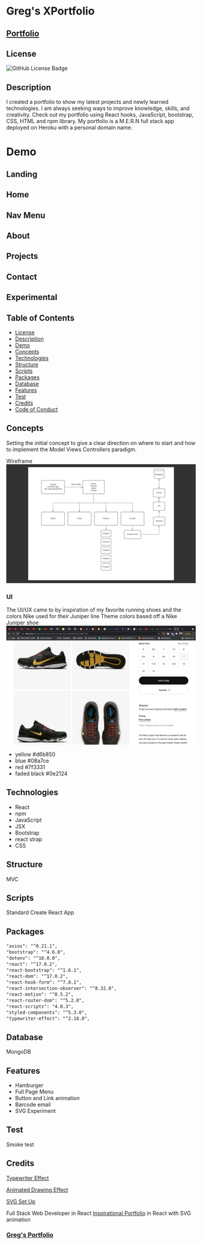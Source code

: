 # Greg's XPortfolio

## [Portfolio](https://gregpetropoulos.dev)
## License
![GitHub License Badge](https://shields.io/badge/license-MIT-green)
## Description
I created a portfolio to show my latest projects and newly learned technologies. I am always seeking ways to improve knowledge, skills, and creativity. Check out my portfolio using React hooks, JavaScript, bootstrap, CSS, HTML and npm library. My portfolio is a M.E.R.N full stack app deployed on Heroku with a personal domain name.

# Demo
## Landing
## Home
## Nav Menu
## About
## Projects
## Contact
## Experimental

## Table of Contents 
* [License](#license)
* [Description](#description)
* [Demo](#demo)
* [Concepts](#concepts)
* [Technologies](#technologies)
* [Structure](#structure)
* [Scripts](#scripts)
* [Packages](#packages)
* [Database](#database)
* [Features](#features)
* [Test](#test)
* [Credits](#credits)
* [Code of Conduct](#code-of-conduct)

## Concepts
Setting the initial concept to give a clear direction on where to start and how to implement the Model Views Controllers paradigm.


Wireframe
![Wireframe](./client/src/images/wireframe.png)

### UI
The UI/UX came to by inspiration of my favorite running shoes and the colors Nike used for their Juniper line
Theme colors based off a Nike Juniper shoe
![Color Inspiration](./client/src/images/nike-juniper.png)
- yellow
#d6b850
- blue
#08a7ce
- red
#7f3331
- faded black
#0e2124

## Technologies
- React
- npm
- JavaScript
- JSX
- Bootstrap
- react strap
- CSS


## Structure
MVC

## Scripts
Standard Create React App

## Packages
    "axios": "^0.21.1",
    "bootstrap": "^4.6.0",
    "dotenv": "^10.0.0",
    "react": "^17.0.2",
    "react-bootstrap": "^1.6.1",
    "react-dom": "^17.0.2",
    "react-hook-form": "^7.8.1",
    "react-intersection-observer": "^8.32.0",
    "react-motion": "^0.5.2",
    "react-router-dom": "^5.2.0",
    "react-scripts": "4.0.3",
    "styled-components": "^5.3.0",
    "typewriter-effect": "^2.18.0",

## Database
MongoDB
## Features
- Hamburger
- Full Page Menu
- Button and Link animation
- Barcode email
- SVG Experiment
## Test
Smoke test
## Credits

[Typewriter Effect](https://www.npmjs.com/package/typewriter-effect)

[Animated Drawing Effect](https://www.dlford.io/draw-animation-svg-react-hooks/)

[SVG Set Up](https://react-svgr.com/playground/)


Full Stack Web Developer in React
[Inspirational Portfolio](https://prashantsani.com/) in React with SVG animation




### [Greg's Portfolio](https://gregpetropoulos.dev)